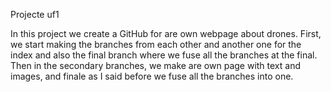 Projecte uf1
</p>
In this project we create a GitHub for are own webpage about drones. First, we start making the branches from each other and another one for the index and also the final branch where we fuse all the branches at the final.  Then in the secondary branches, we make are own page with text and images, and finale as I said before we fuse all the branches into one.
